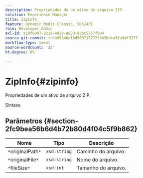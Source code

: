 ```yaml
---
description: Propriedades de um ativo de arquivo ZIP.
solution: Experience Manager
title: ZipInfo
feature: Dynamic Media Classic, SDK/API
role: Developer,Admin
exl-id: a19f0047-3219-4929-a850-93bc5757f004
source-git-commit: fcda99340a18d5037157723bb3bdca5fa9df3277
workflow-type: tm+mt
source-wordcount: '33'
ht-degree: 0%

---
```


# ZipInfo{#zipinfo}

Propriedades de um ativo de arquivo ZIP.

Sintaxe

## Parâmetros {#section-2fc9bea56b6d4b72b80d4f04c5f9b862}

| Nome | Tipo | Descrição |
|---|---|---|
| `*`originalPath`*` | `xsd:string` | Caminho do arquivo. |
| `*`originalFile`*` | `xsd:string` | Nome do arquivo. |
| `*`fileSize`*` | `xsd:int` | Tamanho do arquivo. |

